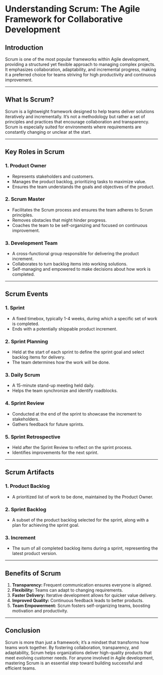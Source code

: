 
# Understanding Scrum: The Agile Framework for Collaborative Development  

## Introduction  
Scrum is one of the most popular frameworks within Agile development, providing a structured yet flexible approach to managing complex projects. It emphasizes collaboration, adaptability, and incremental progress, making it a preferred choice for teams striving for high productivity and continuous improvement.  

---  

## What Is Scrum?  
Scrum is a lightweight framework designed to help teams deliver solutions iteratively and incrementally. It’s not a methodology but rather a set of principles and practices that encourage collaboration and transparency. Scrum is especially suited for environments where requirements are constantly changing or unclear at the start.  

---  

## Key Roles in Scrum  

### 1. Product Owner  
- Represents stakeholders and customers.  
- Manages the product backlog, prioritizing tasks to maximize value.  
- Ensures the team understands the goals and objectives of the product.  

### 2. Scrum Master  
- Facilitates the Scrum process and ensures the team adheres to Scrum principles.  
- Removes obstacles that might hinder progress.  
- Coaches the team to be self-organizing and focused on continuous improvement.  

### 3. Development Team  
- A cross-functional group responsible for delivering the product increment.  
- Collaborates to turn backlog items into working solutions.  
- Self-managing and empowered to make decisions about how work is completed.  

---  

## Scrum Events  

### 1. Sprint  
- A fixed timebox, typically 1-4 weeks, during which a specific set of work is completed.  
- Ends with a potentially shippable product increment.  

### 2. Sprint Planning  
- Held at the start of each sprint to define the sprint goal and select backlog items for delivery.  
- The team determines how the work will be done.  

### 3. Daily Scrum  
- A 15-minute stand-up meeting held daily.  
- Helps the team synchronize and identify roadblocks.  

### 4. Sprint Review  
- Conducted at the end of the sprint to showcase the increment to stakeholders.  
- Gathers feedback for future sprints.  

### 5. Sprint Retrospective  
- Held after the Sprint Review to reflect on the sprint process.  
- Identifies improvements for the next sprint.  

---  

## Scrum Artifacts  

### 1. Product Backlog  
- A prioritized list of work to be done, maintained by the Product Owner.  

### 2. Sprint Backlog  
- A subset of the product backlog selected for the sprint, along with a plan for achieving the sprint goal.  

### 3. Increment  
- The sum of all completed backlog items during a sprint, representing the latest product version.  

---  

## Benefits of Scrum  

1. **Transparency:** Frequent communication ensures everyone is aligned.  
2. **Flexibility:** Teams can adapt to changing requirements.  
3. **Faster Delivery:** Iterative development allows for quicker value delivery.  
4. **Improved Quality:** Continuous feedback leads to better products.  
5. **Team Empowerment:** Scrum fosters self-organizing teams, boosting motivation and productivity.  

---  

## Conclusion  
Scrum is more than just a framework; it’s a mindset that transforms how teams work together. By fostering collaboration, transparency, and adaptability, Scrum helps organizations deliver high-quality products that meet evolving customer needs. For anyone involved in Agile development, mastering Scrum is an essential step toward building successful and efficient teams.  
